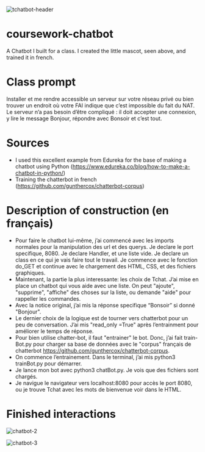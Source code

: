 ![tchatbot-header](https://user-images.githubusercontent.com/17324902/203384349-885c00ad-3797-4139-8b07-2dca224edf6a.png)


# coursework-chatbot
A Chatbot I built for a class. I created the little mascot, seen above, and trained it in french. 

# Class prompt
Installer et me rendre accessible un serveur sur votre réseau privé ou bien trouver un endroit où votre FAI indique que c’est impossible du fait du NAT. Le serveur n’a pas besoin d’être compliqué : il doit accepter une connexion, y lire le message Bonjour, répondre avec Bonsoir et c’est tout.

# Sources
- I used this excellent example from Edureka for the base of making a chatbot using Python (https://www.edureka.co/blog/how-to-make-a-chatbot-in-python/)
- Training the chatterbot in french (https://github.com/gunthercox/chatterbot-corpus)

# Description of construction (en français)
- Pour faire le chatbot lui-même, j’ai commencé avec les imports normales pour la manipulation des url et des querys. Je declare le port specifique, 8080. Je declare Handler, et une liste vide. Je declare un class en ce qui je vais faire tout le travail. Je commence avec le fonction do_GET et continue avec le chargement des HTML, CSS, et des fichiers graphiques.
- Maintenant, la partie la plus interessante: les choix de Tchat. J’ai mise en place un chatbot qui vous aide avec une liste. On peut "ajoute", "supprime", "affiche" des choses sur la liste, ou demande "aide" pour rappeller les commandes.
- Avec la notice original, j’ai mis la réponse specifique “Bonsoir” si donné "Bonjour".
- Le dernier choix de la logique est de tourner vers chatterbot pour un peu de conversation. J’ai mis "read_only =True" après l’entrainment pour améliorer le temps de réponse.
- Pour bien utilise chatter-bot, il faut "entrainer" le bot. Donc, j’ai fait train-Bot.py pour charger sa base de données avec le "corpus" français de chatterbot https://github.com/gunthercox/chatterbot-corpus.
- On commence l’entrainement. Dans le terminal, j’ai mis python3 trainBot.py pour démarrer.
- Je lance mon bot avec python3 chatBot.py. Je vois que des fichiers sont chargés.
- Je navigue le navigateur vers localhost:8080 pour accès le port 8080, ou je trouve Tchat avec les mots de bienvenue voir dans le HTML.


# Finished interactions

<img alt="chatbot-2" src="https://user-images.githubusercontent.com/17324902/203381023-2d1aedb0-cd1b-4206-879e-9742fb3b303c.png">


![chatbot-3](https://user-images.githubusercontent.com/17324902/203377956-9bc1b979-8f4c-4c0b-bdf5-6f4c80db20eb.png)
